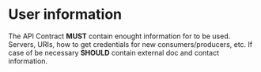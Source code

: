# User information

The API Contract **MUST** contain enought information for to be used. Servers, URIs, how to get credentials for new consumers/producers, etc. If case of be necessary **SHOULD** contain external doc and contact information.
